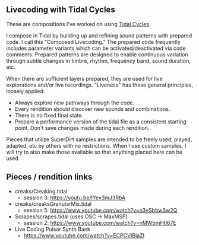 ## Livecoding with Tidal Cycles

These are compositions I've worked on using [Tidal Cycles](https://tidalcycles.org).  

I compose in Tidal by building up and refining sound patterns with prepared code. I call this "Composed Livecoding." The prepared code frequently includes parameter variants which can be activated/deactivated via code comments. Prepared patterns are designed to enable continuous variation through subtle changes in timbre, rhythm, frequency band, sound duration, etc.

When there are sufficient layers prepared, they are used for live explorations and/or live recordings. "Liveness" has these general principles, loosely applied:
- Always explore new pathways through the code.
- Every rendition should discover new sounds and combinations.
- There is no fixed final state.
- Prepare a performance version of the tidal file as a consistent starting point. Don't save changes made during each rendition.

Pieces that utilize SuperDirt samples are intended to be freely used, played, adapted, etc by others with no restrictions. When I use custom samples, I will try to also make those available so that anything placed here can be used.

## Pieces / rendition links

- creaks/Creaking.tidal
    - session 3: https://youtu.be/lYev3mJ3RbA
- creaks/creaksGranularMix.tidal
    - session 5: https://www.youtube.com/watch?v=o3ySbbwSw2Q
- Scrapes/scrapes.tidal (uses OSC -> MaxMSP)
    - session 2: https://www.youtube.com/watch?v=nMWbmHtl67E
- Live Coding Pulsar Synth Bank
    - https://www.youtube.com/watch?v=ECPCVIBjaZI
